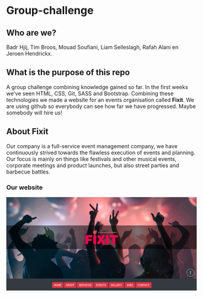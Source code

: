 # Group-challenge
## Who are we?


Badr Hjij, Tim Broos, Mouad Soufiani, Liam Selleslagh, Rafah Alani en Jeroen Hendrickx.


## What is the purpose of this repo

A group challenge combining knowledge gained so far. In the first weeks we've seen HTML, CSS, Git, SASS and Bootstrap. Combining these technologies we made a website for an events organisation called **Fixit**. We are using github so everybody can see how far we have progressed. Maybe somebody will hire us!


## About Fixit

Our company is  a full-service event management company, we have continuously strived towards the flawless execution of events and planning. Our focus  is mainly on things like festivals and other musical events, corporate meetings and product launches, but also street parties and barbecue battles.

### Our website

![Fixit website](https://github.com/Jeroen-Jozef/challenge-fixit/blob/master/fixit.png)


